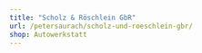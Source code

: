 ```yaml
---
title: "Scholz & Röschlein GbR"
url: /petersaurach/scholz-und-roeschlein-gbr/
shop: Autowerkstatt
---
```


